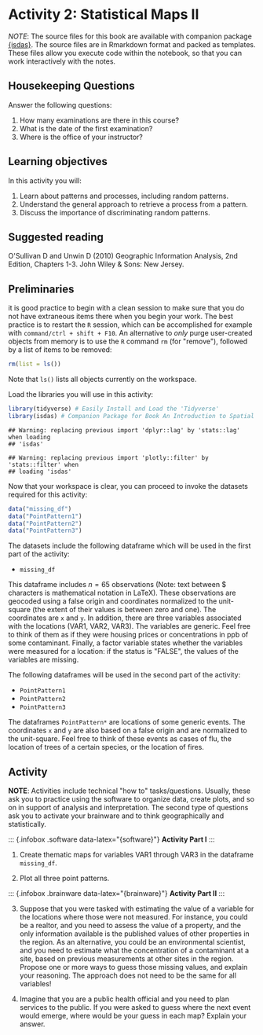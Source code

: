 # Activity 2: Statistical Maps II

*NOTE*: The source files for this book are available with companion package [{isdas}](https://paezha.github.io/isdas/). The source files are in Rmarkdown format and packed as templates. These files allow you execute code within the notebook, so that you can work interactively with the notes. 

## Housekeeping Questions

Answer the following questions:

1. How many examinations are there in this course?
2. What is the date of the first examination?
3. Where is the office of your instructor?

## Learning objectives

In this activity you will:

1. Learn about patterns and processes, including random patterns.
2. Understand the general approach to retrieve a process from a pattern.
3. Discuss the importance of discriminating random patterns.

## Suggested reading

O'Sullivan D and Unwin D (2010) Geographic Information Analysis, 2nd Edition, Chapters 1-3. John Wiley & Sons: New Jersey.

## Preliminaries

it is good practice to begin with a clean session to make sure that you do not have extraneous items there when you begin your work. The best practice is to restart the `R` session, which can be accomplished for example with `command/ctrl + shift + F10`. An alternative to _only_ purge user-created objects from memory is to use the `R` command `rm` (for "remove"), followed by a list of items to be removed:

``` r
rm(list = ls())
```

Note that `ls()` lists all objects currently on the workspace.

Load the libraries you will use in this activity:

``` r
library(tidyverse) # Easily Install and Load the 'Tidyverse'
library(isdas) # Companion Package for Book An Introduction to Spatial Data Analysis and Statistics
```

```
## Warning: replacing previous import 'dplyr::lag' by 'stats::lag' when loading
## 'isdas'
```

```
## Warning: replacing previous import 'plotly::filter' by 'stats::filter' when
## loading 'isdas'
```

Now that your workspace is clear, you can proceed to invoke the datasets required for this activity:

``` r
data("missing_df")
data("PointPattern1")
data("PointPattern2")
data("PointPattern3")
```

The datasets include the following dataframe which will be used in the first part of the activity:

* `missing_df`

This dataframe includes $n = 65$ observations (Note: text between $ characters is mathematical notation in LaTeX). These observations are geocoded using a false origin and coordinates normalized to the unit-square (the extent of their values is between zero and one). The coordinates are `x` and `y`. In addition, there are three variables associated with the locations (VAR1, VAR2, VAR3). The variables are generic. Feel free to think of them as if they were housing prices or concentrations in ppb of some contaminant. Finally, a factor variable states whether the variables were measured for a location: if the status is "FALSE", the values of the variables are missing.

The following dataframes will be used in the second part of the activity:

* `PointPattern1`
* `PointPattern2`
* `PointPattern3`

The dataframes `PointPattern*` are locations of some generic events. The coordinates `x` and `y` are also based on a false origin and are normalized to the unit-square. Feel free to think of these events as cases of flu, the location of trees of a certain species, or the location of fires.

## Activity

**NOTE**: Activities include technical "how to" tasks/questions. Usually, these ask you to practice using the software to organize data, create plots, and so on in support of analysis and interpretation. The second type of questions ask you to activate your brainware and to think geographically and statistically.

::: {.infobox .software data-latex="{software}"}
**Activity Part I**
:::

1. Create thematic maps for variables VAR1 through VAR3 in the dataframe `missing_df`. 

2. Plot all three point patterns.

::: {.infobox .brainware data-latex="{brainware}"}
**Activity Part II**
:::

3. Suppose that you were tasked with estimating the value of a variable for the locations where those were not measured. For instance, you could be a realtor, and you need to assess the value of a property, and the only information available is the published values of other properties in the region. As an alternative, you could be an environmental scientist, and you need to estimate what the concentration of a contaminant at a site, based on previous measurements at other sites in the region. Propose one or more ways to guess those missing values, and explain your reasoning. The approach does not need to be the same for all variables!

4. Imagine that you are a public health official and you need to plan services to the public. If you were asked to guess where the next event would emerge, where would be your guess in each map? Explain your answer.

